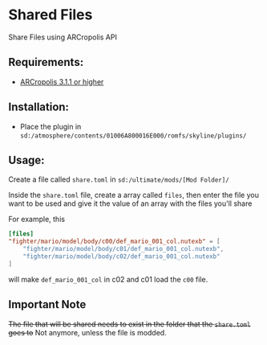 # Shared Files
Share Files using ARCropolis API

## Requirements:

- [ARCropolis 3.1.1 or higher](https://github.com/Raytwo/ARCropolis/releases/latest)

## Installation:

- Place the plugin in `sd:/atmosphere/contents/01006A800016E000/romfs/skyline/plugins/`

## Usage:

Create a file called `share.toml` in `sd:/ultimate/mods/[Mod Folder]/`

Inside the `share.toml` file, create a array called `files`, then enter the file you want to be used and give it the value of an array with the files you'll share

For example, this
```toml
[files]
"fighter/mario/model/body/c00/def_mario_001_col.nutexb" = [
    "fighter/mario/model/body/c01/def_mario_001_col.nutexb",
    "fighter/mario/model/body/c02/def_mario_001_col.nutexb"
]
```

will make `def_mario_001_col` in c02 and c01 load the `c00` file.

## Important Note

~~The file that will be shared needs to exist in the folder that the `share.toml` goes to~~
Not anymore, unless the file is modded.